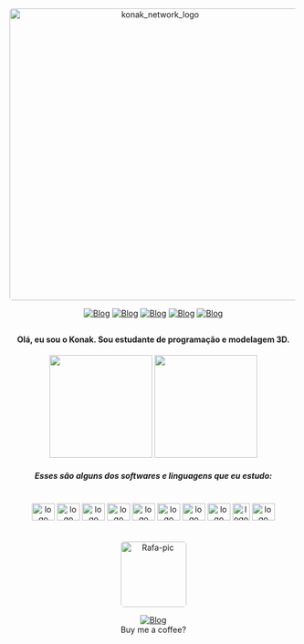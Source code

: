 

<div align="center">
    <img alt="konak_network_logo" style="width:512px;border-radius:5px;" src="https://cdn.discordapp.com/attachments/1076433642034823208/1076643205149380658/konak_network_sub.png?width=676&height=676" />

[![Blog](https://img.shields.io/badge/Discord-7289DA?style=for-the-badge&logo=discord&logoColor=white)](https://discord.gg/4yKqgZjYPH)
[![Blog](https://img.shields.io/badge/Instagram-E4405F?style=for-the-badge&logo=instagram&logoColor=white)](https://www.instagram.com/konakzinho/)
[![Blog](https://img.shields.io/badge/YouTube-FF0000?style=for-the-badge&logo=youtube&logoColor=white)](https://www.youtube.com/channel/UCoOwel5SvxaBo4U27R8h6Rg)
[![Blog](https://img.shields.io/badge/Gmail-D14836?style=for-the-badge&logo=gmail&logoColor=white)](mailto:konaknetwork@gmail.com)
[![Blog](https://img.shields.io/badge/Spotify-1ED760?&style=for-the-badge&logo=spotify&logoColor=white)](https://open.spotify.com/user/wallsmello?si=bee1a8b30d7d4f2d)
##

#### Olá, eu sou o Konak. Sou estudante de programação e modelagem 3D.

<img height="180em" src="https://github-readme-stats.vercel.app/api?username=konakzinho&show_icons=true&theme=dark"/>
<img height="180em" src="https://github-readme-stats.vercel.app/api/top-langs/?username=konakzinho&layout=compact&theme=dark"/>

##### Esses são alguns dos softwares e linguagens que eu estudo:<br><br>

<div style="display: inline_block">
    <img  alt="logo" height="30" width="40" src="https://cdn.jsdelivr.net/gh/devicons/devicon/icons/html5/html5-original.svg" />
    <img alt="logo" height="30" width="40" src="https://cdn.jsdelivr.net/gh/devicons/devicon/icons/css3/css3-original.svg" />
    <img  alt="logo" height="30" width="40" src="https://cdn.jsdelivr.net/gh/devicons/devicon/icons/javascript/javascript-original.svg" />
    <img  alt="logo" height="30" width="40" src="https://cdn.jsdelivr.net/gh/devicons/devicon/icons/python/python-original.svg" />
    <img  alt="logo" height="30" width="40" src="https://cdn.jsdelivr.net/gh/devicons/devicon/icons/lua/lua-original.svg"/>
    <img  alt="logo" height="30" width="40" src="https://cdn.jsdelivr.net/gh/devicons/devicon/icons/vscode/vscode-original.svg" />
    <img  alt="logo" height="30" width="40" src="https://cdn.jsdelivr.net/gh/devicons/devicon/icons/blender/blender-original.svg" />
    <img  alt="logo" height="30" width="40" src="https://cdn.jsdelivr.net/gh/devicons/devicon/icons/photoshop/photoshop-line.svg" />
    <img  alt="logo" height="30" width="30" src="https://img.icons8.com/color/480/autodesk-3ds-max.png" />
    <img  alt="logo" height="30" width="40" src="https://cdn.jsdelivr.net/gh/devicons/devicon/icons/premierepro/premierepro-original.svg" />
</div><br>


<div   style="display: inline_block"><br>
    <div style="text-align:center">
  <img alt="Rafa-pic" height="115" style="border-radius:5px;" src="https://cdn.discordapp.com/attachments/1076433642034823208/1076614671026634762/avatar.png?width=676&height=676">

  [![Blog](https://img.shields.io/badge/picpay-21C25E?style=for-the-badge&logo=picpay&logoColor=white)](https://picpay.me/wallsmello)
<br>
Buy me a coffee?

##

</div>
</div>
